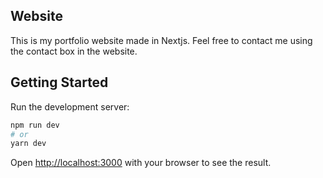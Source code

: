## Website
This is my portfolio website made in Nextjs. Feel free to contact me using the contact box in the website.

## Getting Started

Run the development server:

```bash
npm run dev
# or
yarn dev
```

Open [http://localhost:3000](http://localhost:3000) with your browser to see the result.
